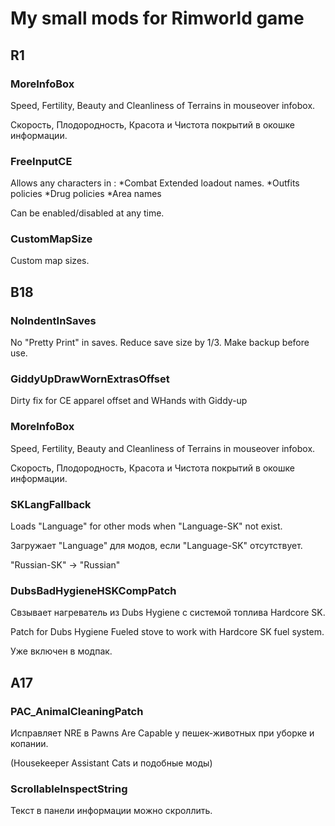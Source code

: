 # My small mods for Rimworld game
## R1
### MoreInfoBox
Speed, Fertility, Beauty and Cleanliness of Terrains in mouseover infobox.
	
Скорость, Плодородность, Красота и Чистота покрытий в окошке информации.
### FreeInputCE
Allows any characters in :
	*Combat Extended loadout names.
	*Outfits policies
	*Drug policies
	*Area names
	
Can be enabled/disabled at any time.
### CustomMapSize
Custom map sizes.
## B18
### NoIndentInSaves
No "Pretty Print" in saves. Reduce save size by 1/3. Make backup before use.
### GiddyUpDrawWornExtrasOffset
Dirty fix for CE apparel offset and WHands with Giddy-up
### MoreInfoBox
Speed, Fertility, Beauty and Cleanliness of Terrains in mouseover infobox.
	
Скорость, Плодородность, Красота и Чистота покрытий в окошке информации.
### SKLangFallback
Loads "Language" for other mods when "Language-SK" not exist.

Загружает "Language" для модов, если "Language-SK" отсутствует.

"Russian-SK" -> "Russian"
### DubsBadHygieneHSKCompPatch
Свзывает нагреватель из Dubs Hygiene с системой топлива Hardcore SK.

Patch for Dubs Hygiene Fueled stove to work with Hardcore SK fuel system.

Уже включен в модпак.

## A17
### PAC_AnimalCleaningPatch
Исправляет NRE в Pawns Are Capable у пешек-животных при уборке и копании.

(Housekeeper Assistant Cats и подобные моды)
### ScrollableInspectString
Текст в панели информации можно скроллить.

